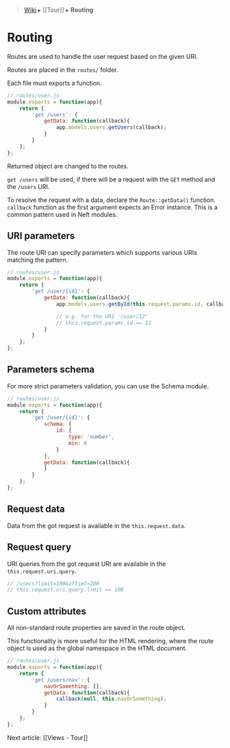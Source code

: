 > [Wiki](Home) ▸ [[Tour]] ▸ **Routing**

Routing
===

Routes are used to handle the user request based on the given URI.

Routes are placed in the `routes/` folder.

Each file must exports a function.

```javascript
// routes/user.js
module.exports = function(app){
    return {
        'get /users': {
            getData: function(callback){
                app.models.users.getUsers(callback);
            }
        }
    };
};
```

Returned object are changed to the routes.

`get /users` will be used, if there will be a request with the `GET` method and the `/users` URI.

To resolve the request with a data, declare the `Route::getData()` function.
`callback` function as the first argument expects an Error instance.
This is a common pattern used in Neft modules.

## URI parameters

The route URI can specify parameters which supports various URIs matching the pattern.

```javascript
// routes/user.js
module.exports = function(app){
    return {
        'get /user/{id}': {
            getData: function(callback){
                app.models.users.getById(this.request.params.id, callback);

                // e.g. for the URI '/user/12'
                // this.request.params.id == 12
            }
        }
    };
};
```

## Parameters schema

For more strict parameters validation, you can use the Schema module.

```javascript
// routes/user.js
module.exports = function(app){
    return {
        'get /user/{id}': {
            schema: {
                id: {
                    type: 'number',
                    min: 0
                }
            },
            getData: function(callback){
            }
        }
    };
};
```

## Request data

Data from the got request is available in the `this.request.data`.

## Request query

URI queries from the got request URI are available in the `this.request.uri.query`.

```javascript
// /users?limit=100&offset=200
// this.request.uri.query.limit == 100
```

## Custom attributes

All non-standard route properties are saved in the route object.

This functionality is more useful for the HTML rendering, where the route object is used as the global namespace in the HTML document.

```javascript
// routes/user.js
module.exports = function(app){
    return {
        'get /users/nav': {
            navOrSomething: [],
            getData: function(callback){
                callback(null, this.navOrSomething);
            }
        }
    };
};
```

Next article: [[Views - Tour]]
